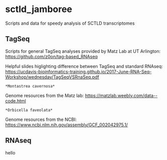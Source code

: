 # sctld_jamboree
Scripts and data for speedy analysis of SCTLD transcriptomes 

## TagSeq
  Scripts for general TagSeq analyses provided by Matz Lab at UT Arlington:
  https://github.com/z0on/tag-based_RNAseq
  
  Helpful slides higlighting difference between TagSeq and standard RNAseq:
  https://ucdavis-bioinformatics-training.github.io/2017-June-RNA-Seq-Workshop/wednesday/TagSeqVSRnaSeq.pdf

    *Montastrea cavernosa*
  Genome resources from the Matz lab: https://matzlab.weebly.com/data--code.html
    
    *Orbicella faveolata*
  Genome resources from the NCBI: https://www.ncbi.nlm.nih.gov/assembly/GCF_002042975.1/

## RNAseq

hello
  
